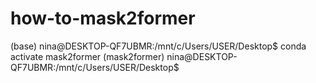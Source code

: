 # how-to-mask2former

(base) nina@DESKTOP-QF7UBMR:/mnt/c/Users/USER/Desktop$ conda activate mask2former
(mask2former) nina@DESKTOP-QF7UBMR:/mnt/c/Users/USER/Desktop$
